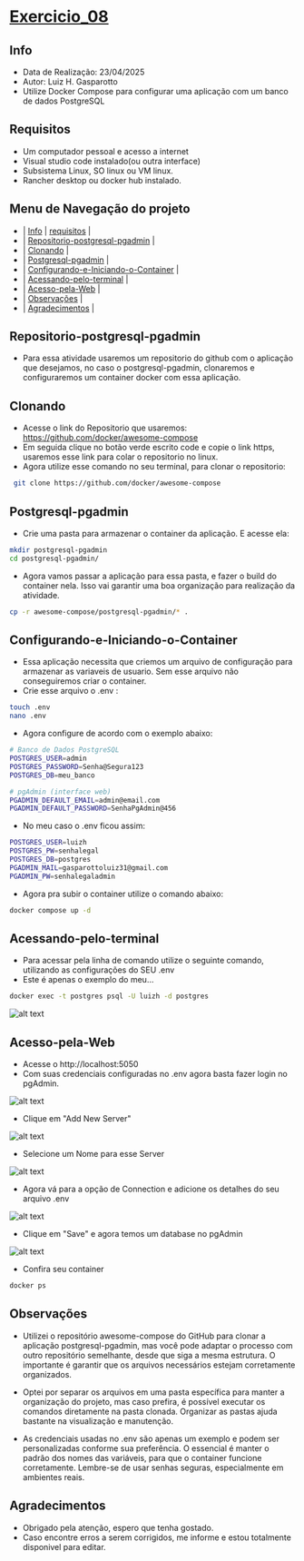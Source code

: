 # [Exercicio_08](#exercicio_08)

## Info
- Data de Realização: 23/04/2025
- Autor: Luiz H. Gasparotto
- Utilize Docker Compose para configurar uma aplicação com um banco de dados PostgreSQL

## Requisitos
- Um computador pessoal e acesso a internet
- Visual studio code instalado(ou outra interface)
- Subsistema Linux, SO linux ou VM linux.
- Rancher desktop ou docker hub instalado.

## Menu de Navegação do projeto
- | [Info](#info) | [requisitos](#requisitos) |
- | [Repositorio-postgresql-pgadmin](#repositorio-postgresql-pgadmin) |
- | [Clonando](#Clonando) |
- | [Postgresql-pgadmin](#Postgresql-pgadmin) |
- | [Configurando-e-Iniciando-o-Container](#Configurando-e-Iniciando-o-Container) |
- | [Acessando-pelo-terminal](#Acessando-pelo-terminal) |
- | [Acesso-pela-Web](#acesso-pela-Web) |
- | [Observações](#observações) |
- | [Agradecimentos](#agradecimentos) |

## Repositorio-postgresql-pgadmin

- Para essa atividade usaremos um repositorio do github com o aplicação que desejamos, no caso o postgresql-pgadmin, clonaremos e configuraremos um container docker com essa aplicação.

## Clonando
- Acesse o link do Repositorio que usaremos: https://github.com/docker/awesome-compose
- Em seguida clique no botão verde escrito code e copie o link https, usaremos esse link para colar o repositorio no linux.
- Agora utilize esse comando no seu terminal, para clonar o repositorio:
```bash
 git clone https://github.com/docker/awesome-compose
```

## Postgresql-pgadmin
- Crie uma pasta para armazenar o container da aplicação. E acesse ela:
```bash
mkdir postgresql-pgadmin
cd postgresql-pgadmin/
```
- Agora vamos passar a aplicação para essa pasta, e fazer o build do container nela. Isso vai garantir uma boa organização para realização da atividade.
```bash
cp -r awesome-compose/postgresql-pgadmin/* .
```
## Configurando-e-Iniciando-o-Container
- Essa aplicação necessita que criemos um arquivo de configuração para armazenar as variaveis de usuario. Sem esse arquivo não conseguiremos criar o container.
- Crie esse arquivo o .env :
```bash
touch .env
nano .env
```
- Agora configure de acordo com o exemplo abaixo:
```bash
# Banco de Dados PostgreSQL
POSTGRES_USER=admin
POSTGRES_PASSWORD=Senha@Segura123
POSTGRES_DB=meu_banco

# pgAdmin (interface web)
PGADMIN_DEFAULT_EMAIL=admin@email.com
PGADMIN_DEFAULT_PASSWORD=SenhaPgAdmin@456
```
- No meu caso o .env ficou assim:
```bash
POSTGRES_USER=luizh
POSTGRES_PW=senhalegal
POSTGRES_DB=postgres
PGADMIN_MAIL=gasparottoluiz31@gmail.com
PGADMIN_PW=senhalegaladmin
```
- Agora pra subir o container utilize o comando abaixo:
```bash
docker compose up -d
```

## Acessando-pelo-terminal

- Para acessar pela linha de comando utilize o seguinte comando, utilizando as configurações do SEU .env
- Este é apenas o exemplo do meu...
```bash
docker exec -t postgres psql -U luizh -d postgres
```
![alt text](bdpeloterminal.png)

## Acesso-pela-Web
- Acesse o http://localhost:5050
- Com suas credenciais configuradas no .env agora basta fazer login no pgAdmin.

![alt text](loginNopgAdmin.png)
- Clique em "Add New Server" 

![alt text](image-1.png)

- Selecione um Nome para esse Server

![alt text](image.png)

- Agora vá para a opção de Connection e adicione os detalhes do seu arquivo .env

![alt text](image-2.png)

- Clique em "Save" e agora temos um database no pgAdmin

![alt text](image4.png)

- Confira seu container
```bash
docker ps
```

## Observações
- Utilizei o repositório awesome-compose do GitHub para clonar a aplicação postgresql-pgadmin,
mas você pode adaptar o processo com outro repositório semelhante, desde que siga a mesma estrutura.
O importante é garantir que os arquivos necessários estejam corretamente organizados.

- Optei por separar os arquivos em uma pasta específica para manter a organização do projeto,
mas caso prefira, é possível executar os comandos diretamente na pasta clonada.
Organizar as pastas ajuda bastante na visualização e manutenção.

- As credenciais usadas no .env são apenas um exemplo e podem ser personalizadas conforme sua preferência.
O essencial é manter o padrão dos nomes das variáveis, para que o container funcione corretamente.
Lembre-se de usar senhas seguras, especialmente em ambientes reais.

## Agradecimentos
- Obrigado pela atenção, espero que tenha gostado.
- Caso encontre erros a serem corrigidos, me informe e estou totalmente disponivel para editar.


